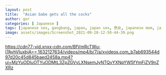 ```yaml
---
layout: post
title:  "Asian babe gets all the cocks"
author: gor
categories: [ Japanese ]
tags: [japanese sex, gangbang, japan, japan sex, 熟女, japanese mom, japonaise, kimono japanese, dojo, japanese big tits, nippon, japanese fucking, 動画大全集, melon japanese, 和服, 着物熟女, daughtercumshir, service japanese,japanese creampie]
image: assets/images/Screenshot_2021-09-20-12-50-44-39.png
---
```



https://cdn77-vid.xnxx-cdn.com/BfVmRcTWu-l7AvhVIuxbjA==,1632127634/videos/mp4/b/7/a/xvideos.com_b7ab693544d97d20c45d845baed2458a.mp4?ui=MzYuODIuOTYuODMtL3ZpZGVvLXNsemJyNTQvYXNpYW5fYmFiZV9nZXRz
